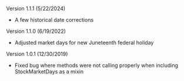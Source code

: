 Version 1.1.1 (5/22/2024)
* A few historical date corrections

Version 1.1.0 (6/19/2022)
* Adjusted market days for new Juneteenth federal holiday

Version 1.0.1 (12/30/2019)
* Fixed bug where methods were not calling properly when including StockMarketDays as a mixin